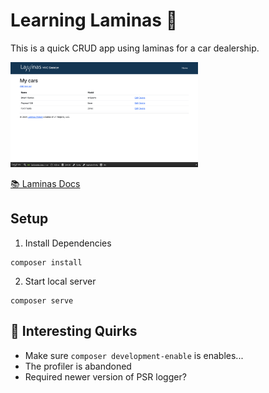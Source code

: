 # Learning Laminas 📝

This is a quick CRUD app using laminas for a car dealership.

<img width="300" src="https://github.com/adamcurzon/learning-laminas/blob/main/docs/preview.png">

[📚 Laminas Docs](https://docs.laminas.dev/tutorials/getting-started/overview/)

## Setup

1. Install Dependencies

```
composer install
```

2. Start local server

```
composer serve
```

## 🤔 Interesting Quirks
- Make sure `composer development-enable` is enables...
- The profiler is abandoned
- Required newer version of PSR logger?
